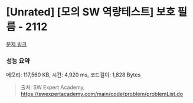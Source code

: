 # [Unrated] [모의 SW 역량테스트] 보호 필름 - 2112 

[문제 링크](https://swexpertacademy.com/main/code/problem/problemDetail.do?contestProbId=AV5V1SYKAaUDFAWu) 

### 성능 요약

메모리: 117,560 KB, 시간: 4,920 ms, 코드길이: 1,828 Bytes



> 출처: SW Expert Academy, https://swexpertacademy.com/main/code/problem/problemList.do